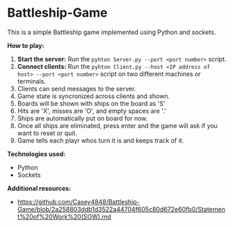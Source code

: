 # Battleship-Game
This is a simple Battleship game implemented using Python and sockets.

**How to play:**
1. **Start the server:** Run the `pyhton Server.py --port <port number>` script.
2. **Connect clients:** Run the `pyhton Client.py --host <IP address of host> --port <port number>` script on two different machines or terminals.
3. Clients can send messages to the server.
4. Game state is syncronized across clients and shown.
5. Boards will be shown with ships on the board as 'S'
6. Hits are 'X', misses are 'O', and empty spaces are '.'
7. Ships are automatically put on board for now.
8. Once all ships are eliminated, press enter and the game will ask if you want to reset or quit.
9. Game tells each playr whos turn it is and keeps track of it.


**Technologies used:**
* Python
* Sockets

**Additional resources:**
* https://github.com/Casey4848/Battleship-Game/blob/2a258803ddb1d3522a44704f605c80d672e60fb0/Statement%20of%20Work%20(SOW).md

